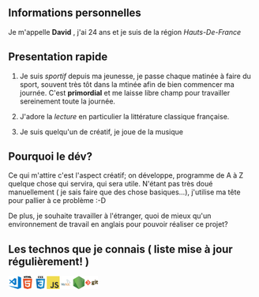 
## Informations personnelles

Je m'appelle **David** , j'ai 24 ans et je suis de la région *Hauts-De-France*

## Presentation rapide

1. Je suis _sportif_ depuis ma jeunesse, je passe chaque matinée à faire du sport, souvent très tôt dans la mtinée afin de bien commencer ma journée. C'est **primordial** et me laisse libre champ pour travailler sereinement toute la journée.

2. J'adore la _lecture_ en particulier la littérature classique française.
   
3.  Je suis quelqu'un de créatif, je joue de la musique

## Pourquoi le dév?

Ce qui m'attire c'est l'aspect créatif; on développe, programme de A à Z quelque chose qui servira, qui sera utile. N'étant pas très doué manuellement ( je sais faire que des chose basiques...), j'utilise ma tête pour pallier à ce problème :-D 

De plus, je souhaite travailler à l'étranger, quoi de mieux qu'un environnement de travail en anglais pour pouvoir réaliser ce projet?

## Les technos que je connais ( liste mise à jour régulièrement! ) 

<img align="left" alt="Visual Studio Code" width="26px" src="https://raw.githubusercontent.com/github/explore/80688e429a7d4ef2fca1e82350fe8e3517d3494d/topics/visual-studio-code/visual-studio-code.png" />
<img align="left" alt="HTML5" width="26px" src="https://raw.githubusercontent.com/github/explore/80688e429a7d4ef2fca1e82350fe8e3517d3494d/topics/html/html.png" />
<img align="left" alt="CSS3" width="26px" src="https://raw.githubusercontent.com/github/explore/80688e429a7d4ef2fca1e82350fe8e3517d3494d/topics/css/css.png" />
<img align="left" alt="JavaScript" width="26px" src="https://raw.githubusercontent.com/github/explore/80688e429a7d4ef2fca1e82350fe8e3517d3494d/topics/javascript/javascript.png" />
<img align="left" alt="MySQL" width="26px" src="https://raw.githubusercontent.com/github/explore/80688e429a7d4ef2fca1e82350fe8e3517d3494d/topics/mysql/mysql.png" />
<img align="left" alt="Node.js" width="26px" src="https://raw.githubusercontent.com/github/explore/80688e429a7d4ef2fca1e82350fe8e3517d3494d/topics/nodejs/nodejs.png" />

<img align="left" alt="Git" width="26px" src="https://raw.githubusercontent.com/github/explore/80688e429a7d4ef2fca1e82350fe8e3517d3494d/topics/git/git.png" />
<br />
<br />

